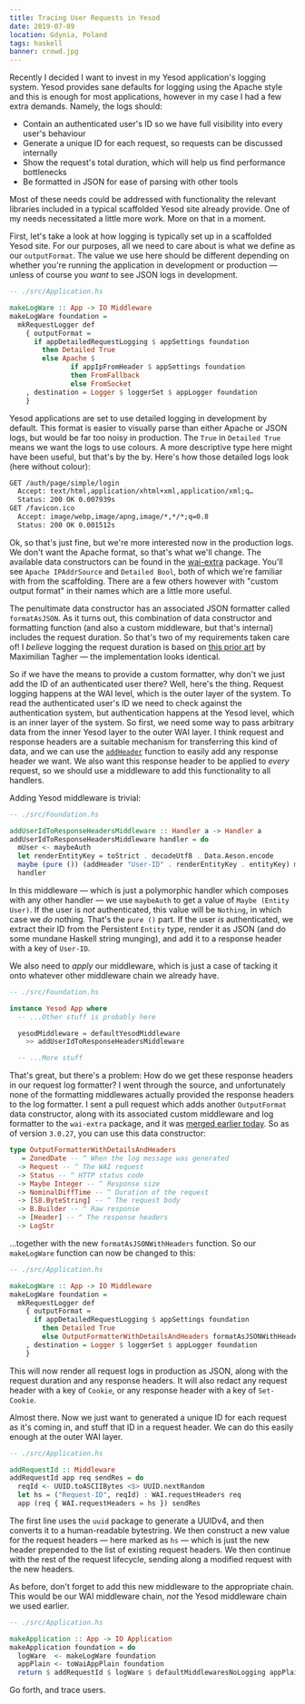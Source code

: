 ```yaml
---
title: Tracing User Requests in Yesod
date: 2019-07-09
location: Gdynia, Poland
tags: haskell
banner: crowd.jpg
---
```


Recently I decided I want to invest in my Yesod application's logging system.
Yesod provides sane defaults for logging using the Apache style and this is
enough for most applications, however in my case I had a few extra demands.
Namely, the logs should:

- Contain an authenticated user's ID so we have full visibility into every
  user's behaviour
- Generate a unique ID for each request, so requests can be discussed
  internally
- Show the request's total duration, which will help us find performance
  bottlenecks
- Be formatted in JSON for ease of parsing with other tools

Most of these needs could be addressed with functionality the relevant
libraries included in a typical scaffolded Yesod site already provide. One of
my needs necessitated a little more work. More on that in a moment.

First, let's take a look at how logging is typically set up in a scaffolded
Yesod site. For our purposes, all we need to care about is what we define as
our `outputFormat`. The value we use here should be different depending on
whether you're running the application in development or production — unless of
course you _want_ to see JSON logs in development.

```haskell
-- ./src/Application.hs

makeLogWare :: App -> IO Middleware
makeLogWare foundation =
  mkRequestLogger def
    { outputFormat =
      if appDetailedRequestLogging $ appSettings foundation
        then Detailed True
        else Apache $
               if appIpFromHeader $ appSettings foundation
               then FromFallback
               else FromSocket
    , destination = Logger $ loggerSet $ appLogger foundation
    }
```

Yesod applications are set to use detailed logging in development by default.
This format is easier to visually parse than either Apache or JSON logs, but
would be far too noisy in production. The `True` in `Detailed True` means we
want the logs to use colours. A more descriptive type here might have been
useful, but that's by the by. Here's how those detailed logs look (here without
colour):

```txt
GET /auth/page/simple/login
  Accept: text/html,application/xhtml+xml,application/xml;q…
  Status: 200 OK 0.007939s
GET /favicon.ico
  Accept: image/webp,image/apng,image/*,*/*;q=0.8
  Status: 200 OK 0.001512s
```

Ok, so that's just fine, but we're more interested now in the production logs.
We don't want the Apache format, so that's what we'll change. The available
data constructors can be found in the [wai-extra][0] package. You'll see
`Apache IPAddrSource` and `Detailed Bool`, both of which we're familiar with
from the scaffolding. There are a few others however with "custom output
format" in their names which are a little more useful.

The penultimate data constructor has an associated JSON formatter called
`formatAsJSON`. As it turns out, this combination of data constructor and
formatting function (and also a custom middleware, but that's internal)
includes the request duration. So that's two of my requirements taken care of!
I _believe_ logging the request duration is based on [this prior art][1] by
Maximilian Tagher — the implementation looks identical.

So if we have the means to provide a custom formatter, why don't we just add
the ID of an authenticated user there? Well, here's the thing. Request logging
happens at the WAI level, which is the outer layer of the system. To read the
authenticated user's ID we need to check against the authentication system, but
authentication happens at the Yesod level, which is an inner layer of the
system. So first, we need some way to pass arbitrary data from the inner Yesod
layer to the outer WAI layer. I think request and response headers are a
suitable mechanism for transferring this kind of data, and we can use the
[`addHeader`][2] function to easily add any response header we want. We also want
this response header to be applied to _every_ request, so we should use a
middleware to add this functionality to all handlers.

Adding Yesod middleware is trivial:

```haskell
-- ./src/Foundation.hs

addUserIdToResponseHeadersMiddleware :: Handler a -> Handler a
addUserIdToResponseHeadersMiddleware handler = do
  mUser <- maybeAuth
  let renderEntityKey = toStrict . decodeUtf8 . Data.Aeson.encode
  maybe (pure ()) (addHeader "User-ID" . renderEntityKey . entityKey) mUser
  handler
```

In this middleware — which is just a polymorphic handler which composes with
any other handler — we use `maybeAuth` to get a value of `Maybe (Entity User)`.
If the user is _not_ authenticated, this value will be `Nothing`, in which case
we _do_ nothing. That's the `pure ()` part. If the user _is_ authenticated, we
extract their ID from the Persistent `Entity` type, render it as JSON (and do
some mundane Haskell string munging), and add it to a response header with a
key of `User-ID`.

We also need to _apply_ our middleware, which is just a case of tacking it onto
whatever other middleware chain we already have.

```haskell
-- ./src/Foundation.hs

instance Yesod App where
  -- ...Other stuff is probably here

  yesodMiddleware = defaultYesodMiddleware
    >> addUserIdToResponseHeadersMiddleware

  -- ...More stuff
```

That's great, but there's a problem: How do we get these response headers in
our request log formatter? I went through the source, and unfortunately none of
the formatting middlewares actually provided the response headers to the log
formatter. I sent a pull request which adds another `OutputFormat` data
constructor, along with its associated custom middleware and log formatter to
the `wai-extra` package, and it was [merged earlier today][3]. So as of version
`3.0.27`, you can use this data constructor:

```haskell
type OutputFormatterWithDetailsAndHeaders
   = ZonedDate -- ^ When the log message was generated
  -> Request -- ^ The WAI request
  -> Status -- ^ HTTP status code
  -> Maybe Integer -- ^ Response size
  -> NominalDiffTime -- ^ Duration of the request
  -> [S8.ByteString] -- ^ The request body
  -> B.Builder -- ^ Raw response
  -> [Header] -- ^ The response headers
  -> LogStr
```

…together with the new `formatAsJSONWithHeaders` function. So our `makeLogWare`
function can now be changed to this:

```haskell
-- ./src/Application.hs

makeLogWare :: App -> IO Middleware
makeLogWare foundation =
  mkRequestLogger def
    { outputFormat =
      if appDetailedRequestLogging $ appSettings foundation
        then Detailed True
        else OutputFormatterWithDetailsAndHeaders formatAsJSONWithHeaders
    , destination = Logger $ loggerSet $ appLogger foundation
    }
```

This will now render all request logs in production as JSON, along with the
request duration and any response headers. It will also redact any request
header with a key of `Cookie`, or any response header with a key of
`Set-Cookie`.

Almost there. Now we just want to generated a unique ID for each request as
it's coming in, and stuff that ID in a request header. We can do this easily
enough at the outer WAI layer.

```haskell
-- ./src/Application.hs

addRequestId :: Middleware
addRequestId app req sendRes = do
  reqId <- UUID.toASCIIBytes <$> UUID.nextRandom
  let hs = ("Request-ID", reqId) : WAI.requestHeaders req
  app (req { WAI.requestHeaders = hs }) sendRes
```

The first line uses the `uuid` package to generate a UUIDv4, and then converts
it to a human-readable bytestring. We then construct a new value for the
request headers — here marked as `hs` — which is just the new header prepended
to the list of existing request headers. We then continue with the rest of the
request lifecycle, sending along a modified request with the new headers.

As before, don't forget to add this new middleware to the appropriate chain.
This would be our WAI middleware chain, _not_ the Yesod middleware chain we
used earlier.

```haskell
-- ./src/Application.hs

makeApplication :: App -> IO Application
makeApplication foundation = do
  logWare  <- makeLogWare foundation
  appPlain <- toWaiAppPlain foundation
  return $ addRequestId $ logWare $ defaultMiddlewaresNoLogging appPlain
```

Go forth, and trace users.

[0]: http://hackage.haskell.org/package/wai-extra-3.0.27/docs/Network-Wai-Middleware-RequestLogger.html#t:OutputFormat
[1]: https://stackoverflow.com/a/26146218/704015
[2]: http://hackage.haskell.org/package/yesod-core-1.6.14/docs/Yesod-Core-Handler.html#v:addHeader
[3]: https://github.com/yesodweb/wai/pull/762
